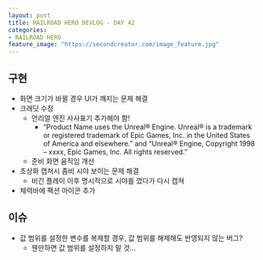 ```yaml
---
layout: post
title: RAILROAD HERO DEVLOG - DAY 42
categories:
- RAILROAD HERO
feature_image: "https://secondcreator.com/image_feature.jpg"
---
```


## 구현
- 화면 크기가 바뀔 경우 UI가 깨지는 문제 해결
- 크래딧 수정
  - 언리얼 엔진 사사표기 추가해야 함!
    - “Product Name uses the Unreal® Engine. Unreal® is a trademark or registered trademark of Epic Games, Inc. in the United States of America and elsewhere.” and “Unreal® Engine, Copyright 1998 – xxxx, Epic Games, Inc. All rights reserved.”
  - 준비 화면 움직임 개선
- 초상화 캡쳐시 좀비 시야 보이는 문제 해결
  - 비긴 플레이 이후 명시적으로 시야를 껐다가 다시 캡쳐
- 체력바에 팩션 아이콘 추가

## 이슈
- 값 범위를 설정한 변수를 복제할 경우, 값 범위를 해제해도 반영되지 않는 버그?
  - 웬만하면 값 범위를 설정하지 말 것…
